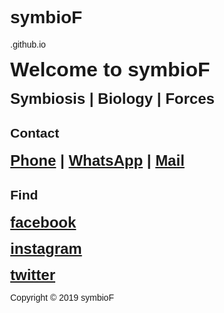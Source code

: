 <html lang="en">
<head>
<title>symbioF</title>
<meta charset="UTF-8">
<meta name="viewport" content="width=device-width, initial-scale=1">
<style>
/* Style the body */
body {
  font-family: Arial;
  margin: 0;
}

/* Header/Logo Title */
.header {
  padding: 10px;
  text-align: center;
  background: black;
  color: white;
  font-size: 26px;
}

/* Page Content */
.content {padding:5px;}
</style>
</head>
<body>

<div class="header">
  <h1>symbioF</h1>
  <p>.github.io</p>
</div>

<div class="content">
<P><strong><font size="6">Welcome to symbioF</font></strong></P>
<P><strong><font size="5"> Symbiosis | Biology | Forces</font></strong></P>
<h2>Contact</h2>
<p><strong><font size="5"><a href="tel:+31684423888">Phone</a> | <a href="https://wa.me/31684423888?text=symbioF" target="_blank">WhatsApp</a> | <a href="mailto:symbiof@gmail.com" target="_blank">Mail</a></font></strong></p>
<h2>Find</h2>
<P><strong><font size="5"><a href="http://fb.com/symbioF" target="_blank">facebook</a></font></strong></P>
<P><strong><font size="5"><a href="http://instagram.com/symbioF" target="_blank">instagram</a></font></strong></P>
<P><strong><font size="5"><a href="https://twitter.com/SymbioF" target="_blank">twitter</a></font></strong></P>
<P>Copyright © 2019 symbioF</P>
</div>
</body>
</html>
